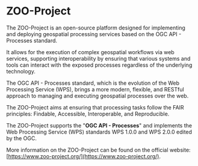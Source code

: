 # ZOO-Project

The ZOO-Project is an open-source platform designed for implementing and deploying geospatial processing services based on the OGC API - Processes standard. 

It allows for the execution of complex geospatial workflows via web services, supporting interoperability by ensuring that various systems and tools can interact with the exposed processes regardless of the underlying technology. 

The OGC API - Processes standard, which is the evolution of the Web Processing Service (WPS), brings a more modern, flexible, and RESTful approach to managing and executing geospatial processes over the web.

The ZOO-Project aims at ensuring that processing tasks follow the FAIR principles: Findable, Accessible, Interoperable, and Reproducible.

The ZOO-Project supports the "**OGC API - Processes**" and implements the Web Processing Service (WPS) standards WPS 1.0.0 and WPS 2.0.0 edited by the OGC. 

More information on the ZOO-Project can be found on the official website: [https://www.zoo-project.org/](https://www.zoo-project.org/).